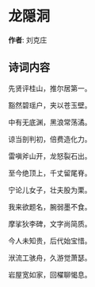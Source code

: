 # 龙隠洞

**作者**: 刘克庄

## 诗词内容

先贤评桂山，推尔居第一。

豁然碧瑶户，夹以苍玉壁。

中有无底渊，黑浪常荡潏。

谅当剖判初，倍费造化力。

雷嗔斧山开，龙怒裂石出。

至今绝顶上，千丈留尾脊。

宁论儿女子，壮夫股为栗。

我来欲题名，腕弱墨不食。

摩挲狄李碑，文字尚简质。

今人未知贵，后代始宝惜。

洑流工骇舟，久游觉萧瑟。

岩屋宽如家，回櫂聊愒息。

